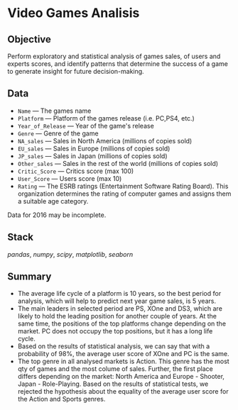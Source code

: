 # Video Games Analisis

## Objective
Perform exploratory and statistical analysis of games sales, of users and experts scores, and identify patterns that determine the success of a game to generate insight for future decision-making.


## Data
- `Name` — The games name
- `Platform` — Platform of the games release (i.e. PC,PS4, etc.)
- `Year_of_Release` — Year of the game's release
- `Genre` — Genre of the game
- `NA_sales` — Sales in North America (millions of copies sold)
- `EU_sales` — Sales in Europe (millions of copies sold)
- `JP_sales` — Sales in Japan (millions of copies sold)
- `Other_sales` — Sales in the rest of the world (millions of copies sold)
- `Critic_Score` — Critics score (max 100)
- `User_Score` — Users score (max 10)
- `Rating` — The ESRB ratings (Entertainment Software Rating Board). This organization determines the rating of computer games and assigns them a suitable age category.

Data for 2016 may be incomplete.


## Stack
*pandas*, *numpy*, *scipy*, *matplotlib*, *seaborn*


## Summary
- The average life cycle of a platform is 10 years, so the best period for analysis, which will help to predict next year game sales, is 5 years.
- The main leaders in selected period are PS, XOne and DS3, which are likely to hold the leading position for another couple of years. At the same time, the positions of the top platforms change depending on the market. PC does not occupy the top positions, but it has a long life cycle.
- Based on the results of statistical analysis, we can say that with a probability of 98%, the average user score of XOne and PC is the same.
- The top genre in all analysed markets is Action. This genre has the most qty of games and the most colume of sales. Further, the first place differs depending on the market: North America and Europe - Shooter, Japan - Role-Playing. Based on the results of statistical tests, we rejected the hypothesis about the equality of the average user score for the Action and Sports genres.
